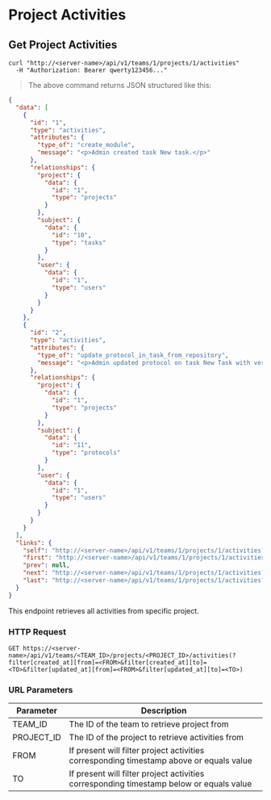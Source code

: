 # Project Activities

## Get Project Activities

```shell
curl "http://<server-name>/api/v1/teams/1/projects/1/activities"
  -H "Authorization: Bearer qwerty123456..."
```

> The above command returns JSON structured like this:

```json
{
  "data": [
    {
      "id": "1",
      "type": "activities",
      "attributes": {
        "type_of": "create_module",
        "message": "<p>Admin created task New task.</p>"
      },
      "relationships": {
        "project": {
          "data": {
            "id": "1",
            "type": "projects"
          }
        },
        "subject": {
          "data": {
            "id": "10",
            "type": "tasks"
          }
        },
        "user": {
          "data": {
            "id": "1",
            "type": "users"
          }
        }
      }
    },
    {
      "id": "2",
      "type": "activities",
      "attributes": {
        "type_of": "update_protocol_in_task_from_repository",
        "message": "<p>Admin updated protocol on task New Task with version from Protocol repository Main Repository.</p>"
      },
      "relationships": {
        "project": {
          "data": {
            "id": "1",
            "type": "projects"
          }
        },
        "subject": {
          "data": {
            "id": "11",
            "type": "protocols"
          }
        },
        "user": {
          "data": {
            "id": "1",
            "type": "users"
          }
        }
      }
    }
  ],
  "links": {
    "self": "http://<server-name>/api/v1/teams/1/projects/1/activities?page%5Bnumber%5D=1&page%5Bsize%5D=10",
    "first": "http://<server-name>/api/v1/teams/1/projects/1/activities?page%5Bnumber%5D=1&page%5Bsize%5D=10",
    "prev": null,
    "next": "http://<server-name>/api/v1/teams/1/projects/1/activities?page%5Bnumber%5D=2&page%5Bsize%5D=10",
    "last": "http://<server-name>/api/v1/teams/1/projects/1/activities?page%5Bnumber%5D=8&page%5Bsize%5D=10"
  }
}
```

This endpoint retrieves all activities from specific project.

### HTTP Request

`GET https://<server-name>/api/v1/teams/<TEAM_ID>/projects/<PROJECT_ID>/activities(?filter[created_at][from]=<FROM>&filter[created_at][to]=<TO>&filter[updated_at][from]=<FROM>&filter[updated_at][to]=<TO>)`

### URL Parameters

| Parameter  | Description                                                                             |
| ---------- | --------------------------------------------------------------------------------------- |
| TEAM_ID    | The ID of the team to retrieve project from                                             |
| PROJECT_ID | The ID of the project to retrieve activities from                                       |
| FROM       | If present will filter project activities corresponding timestamp above or equals value |
| TO         | If present will filter project activities corresponding timestamp below or equals value |
